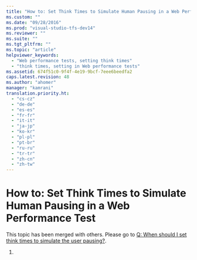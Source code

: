 ```yaml
---
title: "How to: Set Think Times to Simulate Human Pausing in a Web Performance Test | Microsoft Docs"
ms.custom: ""
ms.date: "09/28/2016"
ms.prod: "visual-studio-tfs-dev14"
ms.reviewer: ""
ms.suite: ""
ms.tgt_pltfrm: ""
ms.topic: "article"
helpviewer_keywords: 
  - "Web performance tests, setting think times"
  - "think times, setting in Web performance tests"
ms.assetid: 674f51c0-9f4f-4e19-9bcf-7eee6beedfa2
caps.latest.revision: 48
ms.author: "ahomer"
manager: "kamrani"
translation.priority.ht: 
  - "cs-cz"
  - "de-de"
  - "es-es"
  - "fr-fr"
  - "it-it"
  - "ja-jp"
  - "ko-kr"
  - "pl-pl"
  - "pt-br"
  - "ru-ru"
  - "tr-tr"
  - "zh-cn"
  - "zh-tw"
---
```

# How to: Set Think Times to Simulate Human Pausing in a Web Performance Test
This topic has been merged with others. Please go to [Q: When should I set think times to simulate the user pausing?](http://msdn.microsoft.com/en-us/bd0a82fd-cec0-4861-bc09-e1b0b2d258ef).  
  
1.